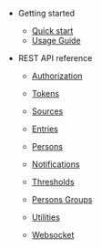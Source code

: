 - Getting started

  - [Quick start](README.md)
  - [Usage Guide](guide.md)

- REST API reference

  - [Authorization](authorization.md)
  - [Tokens](tokens.md)

  - [Sources](sources.md)
  - [Entries](entries.md)
  - [Persons](persons.md)
  - [Notifications](notifications.md)
  - [Thresholds](thresholds.md)
  - [Persons Groups](persons-groups.md)
  - [Utilities](utilities.md)

  - [Websocket](websocket.md)
